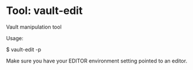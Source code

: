 # Tool: vault-edit

Vault manipulation tool

Usage:

  $ vault-edit -p <password>

Make sure you have your EDITOR environment setting pointed to an editor.    


